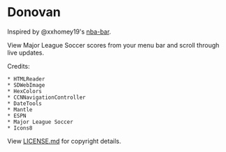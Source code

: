 # Donovan

Inspired by @xxhomey19's [nba-bar](https://github.com/xxhomey19/nba-bar).

View Major League Soccer scores from your menu bar and scroll through live updates.

Credits:

    * HTMLReader
    * SDWebImage
    * HexColors
    * CCNNavigationController
    * DateTools
    * Mantle
    * ESPN
    * Major League Soccer
    * Icons8

View [LICENSE.md](https://github.com/akeaswaran/mls-bar/blob/master/LICENSE.md) for copyright details.
